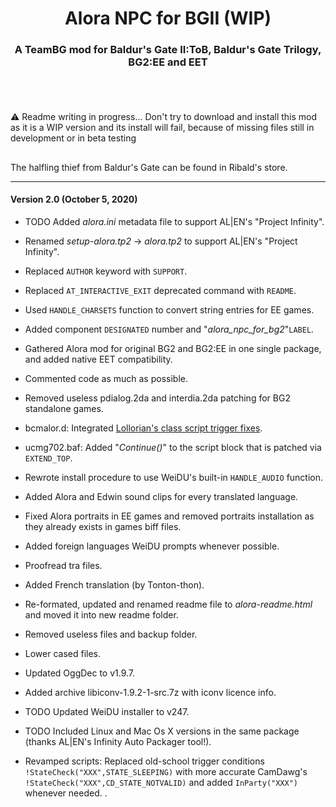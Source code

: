 <div align="center"><h1>Alora NPC for BGII (WIP)</h1>

<h3>A TeamBG mod for Baldur's Gate II:ToB, Baldur's Gate Trilogy, BG2:EE and EET<h3>

</div><br />

## 

:warning: Readme writing in progress... Don't try to download and install this mod as it is a WIP version and its install will fail, because of missing files still in development or in beta testing

## 

The halfling thief from Baldur's Gate can be found in Ribald's store.

<hr>


#### Version 2.0 (October 5, 2020)

- TODO Added *alora.ini* metadata file to support AL|EN's "Project Infinity".
- Renamed *setup-alora.tp2* -> *alora.tp2* to support AL|EN's "Project Infinity".
- Replaced `AUTHOR` keyword with `SUPPORT`.
- Replaced `AT_INTERACTIVE_EXIT` deprecated command with `README`.
- Used `HANDLE_CHARSETS` function to convert string entries for EE games.
- Added component `DESIGNATED` number and "*alora_npc_for_bg2*"`LABEL`.
- Gathered Alora mod for original BG2 and BG2:EE in one single package, and added native EET compatibility.
- Commented code as much as possible.
- Removed useless pdialog.2da and interdia.2da patching for BG2 standalone games.
- bcmalor.d: Integrated <a href="http://www.shsforums.net/topic/42220-fixes-for-the-big-fixpack/page-49#entry561215">Lollorian's class script trigger fixes</a>.
- ucmg702.baf: Added "*Continue()*" to the script block that is patched via `EXTEND_TOP`.
- Rewrote install procedure to use WeiDU's built-in `HANDLE_AUDIO` function.
- Added Alora and Edwin sound clips for every translated language.
- Fixed Alora portraits in EE games and removed portraits installation as they already exists in games biff files.
- Added foreign languages WeiDU prompts whenever possible.
- Proofread tra files.
- Added French translation (by Tonton-thon).
- Re-formated, updated and renamed readme file to *alora-readme.html* and moved it into new readme folder.
- Removed useless files and backup folder.
- Lower cased files.
- Updated OggDec to v1.9.7.
- Added archive libiconv-1.9.2-1-src.7z with iconv licence info.
- TODO Updated WeiDU installer to v247.
- TODO Included Linux and Mac Os X versions in the same package (thanks AL|EN's Infinity Auto Packager tool!).

- Revamped scripts: Replaced old-school trigger conditions `!StateCheck("XXX",STATE_SLEEPING)` with more accurate CamDawg's `!StateCheck("XXX",CD_STATE_NOTVALID)` and added `InParty("XXX")` whenever needed.
.
